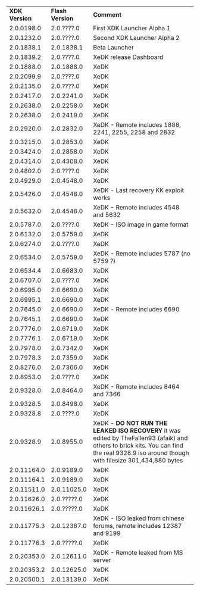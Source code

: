 |                 |                   |                                                                                                                                                                                             |
| --------------- | ----------------- | ------------------------------------------------------------------------------------------------------------------------------------------------------------------------------------------- |
| **XDK Version** | **Flash Version** | **Comment**                                                                                                                                                                                 |
| 2.0.0198.0      | 2.0.????.0        | First XDK Launcher Alpha 1                                                                                                                                                                  |
| 2.0.1232.0      | 2.0.????.0        | Second XDK Launcher Alpha 2                                                                                                                                                                 |
| 2.0.1838.1      | 2.0.1838.1        | Beta Launcher                                                                                                                                                                               |
| 2.0.1839.2      | 2.0.????.0        | XeDK release Dashboard                                                                                                                                                                      |
| 2.0.1888.0      | 2.0.1888.0        | XeDK                                                                                                                                                                                        |
| 2.0.2099.9      | 2.0.????.0        | XeDK                                                                                                                                                                                        |
| 2.0.2135.0      | 2.0.????.0        | XeDK                                                                                                                                                                                        |
| 2.0.2417.0      | 2.0.2241.0        | XeDK                                                                                                                                                                                        |
| 2.0.2638.0      | 2.0.2258.0        | XeDK                                                                                                                                                                                        |
| 2.0.2638.0      | 2.0.2419.0        | XeDK                                                                                                                                                                                        |
| 2.0.2920.0      | 2.0.2832.0        | XeDK - Remote includes 1888, 2241, 2255, 2258 and 2832                                                                                                                                      |
| 2.0.3215.0      | 2.0.2853.0        | XeDK                                                                                                                                                                                        |
| 2.0.3424.0      | 2.0.2858.0        | XeDK                                                                                                                                                                                        |
| 2.0.4314.0      | 2.0.4308.0        | XeDK                                                                                                                                                                                        |
| 2.0.4802.0      | 2.0.????.0        | XeDK                                                                                                                                                                                        |
| 2.0.4929.0      | 2.0.4548.0        | XeDK                                                                                                                                                                                        |
| 2.0.5426.0      | 2.0.4548.0        | XeDK - Last recovery KK exploit works                                                                                                                                                       |
| 2.0.5632.0      | 2.0.4548.0        | XeDK - Remote includes 4548 and 5632                                                                                                                                                        |
| 2.0.5787.0      | 2.0.????.0        | XeDK - ISO image in game format                                                                                                                                                             |
| 2.0.6132.0      | 2.0.5759.0        | XeDK                                                                                                                                                                                        |
| 2.0.6274.0      | 2.0.????.0        | XeDK                                                                                                                                                                                        |
| 2.0.6534.0      | 2.0.5759.0        | XeDK - Remote includes 5787 (no 5759 ?)                                                                                                                                                     |
| 2.0.6534.4      | 2.0.6683.0        | XeDK                                                                                                                                                                                        |
| 2.0.6707.0      | 2.0.????.0        | XeDK                                                                                                                                                                                        |
| 2.0.6995.0      | 2.0.6690.0        | XeDK                                                                                                                                                                                        |
| 2.0.6995.1      | 2.0.6690.0        | XeDK                                                                                                                                                                                        |
| 2.0.7645.0      | 2.0.6690.0        | XeDK - Remote includes 6690                                                                                                                                                                 |
| 2.0.7645.1      | 2.0.6690.0        | XeDK                                                                                                                                                                                        |
| 2.0.7776.0      | 2.0.6719.0        | XeDK                                                                                                                                                                                        |
| 2.0.7776.1      | 2.0.6719.0        | XeDK                                                                                                                                                                                        |
| 2.0.7978.0      | 2.0.7342.0        | XeDK                                                                                                                                                                                        |
| 2.0.7978.3      | 2.0.7359.0        | XeDK                                                                                                                                                                                        |
| 2.0.8276.0      | 2.0.7366.0        | XeDK                                                                                                                                                                                        |
| 2.0.8953.0      | 2.0.????.0        | XeDK                                                                                                                                                                                        |
| 2.0.9328.0      | 2.0.8464.0        | XeDK - Remote includes 8464 and 7366                                                                                                                                                        |
| 2.0.9328.5      | 2.0.8498.0        | XeDK                                                                                                                                                                                        |
| 2.0.9328.8      | 2.0.????.0        | XeDK                                                                                                                                                                                        |
| 2.0.9328.9      | 2.0.8955.0        | XeDK - **DO NOT RUN THE LEAKED ISO RECOVERY** it was edited by TheFallen93 (afaik) and others to brick kits. You can find the real 9328.9 iso around though with filesize 301,434,880 bytes |
| 2.0.11164.0     | 2.0.9189.0        | XeDK                                                                                                                                                                                        |
| 2.0.11164.1     | 2.0.9189.0        | XeDK                                                                                                                                                                                        |
| 2.0.11511.0     | 2.0.11025.0       | XeDK                                                                                                                                                                                        |
| 2.0.11626.0     | 2.0.?????.0       | XeDK                                                                                                                                                                                        |
| 2.0.11626.1     | 2.0.?????.0       | XeDK                                                                                                                                                                                        |
| 2.0.11775.3     | 2.0.12387.0       | XeDK - ISO leaked from chinese forums, remote includes 12387 and 9199                                                                                                                       |
| 2.0.11776.3     | 2.0.?????.0       | XeDK                                                                                                                                                                                        |
| 2.0.20353.0     | 2.0.12611.0       | XeDK - Remote leaked from MS server                                                                                                                                                         |
| 2.0.20353.2     | 2.0.12625.0       | XeDK                                                                                                                                                                                        |
| 2.0.20500.1     | 2.0.13139.0       | XeDK                                                                                                                                                                                        |


